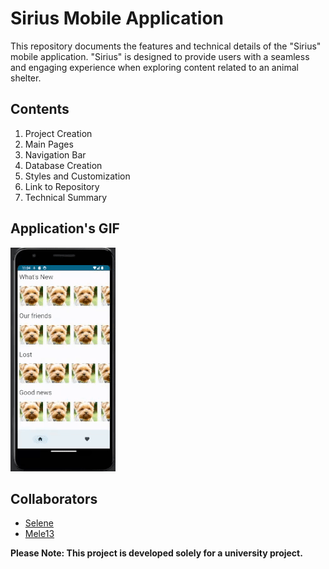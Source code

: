 # Sirius Mobile Application
This repository documents the features and technical details of the "Sirius" mobile application. "Sirius" is designed to provide users with a seamless and engaging experience when exploring content related to an animal shelter.

## Contents
1. Project Creation
2. Main Pages
3. Navigation Bar
4. Database Creation
5. Styles and Customization
6. Link to Repository
7. Technical Summary

## Application's GIF
![Application's demonstration gif](../Main%20Project/Tools/Media/E1.gif)

## Collaborators
- [Selene](https://github.com/SeleneGonzalezCurbelo)
- [Mele13](https://github.com/mele13)

**Please Note: This project is developed solely for a university project.**
